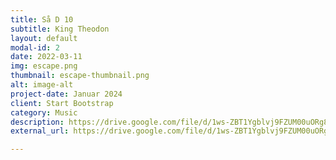 ```yaml
---
title: Så D 10
subtitle: King Theodon
layout: default
modal-id: 2
date: 2022-03-11
img: escape.png
thumbnail: escape-thumbnail.png
alt: image-alt
project-date: Januar 2024
client: Start Bootstrap
category: Music
description: https://drive.google.com/file/d/1ws-ZBT1Ygblvj9FZUM00uORg8i3yVUoG/view?usp=sharing
external_url: https://drive.google.com/file/d/1ws-ZBT1Ygblvj9FZUM00uORg8i3yVUoG/view?usp=sharing

---
```

